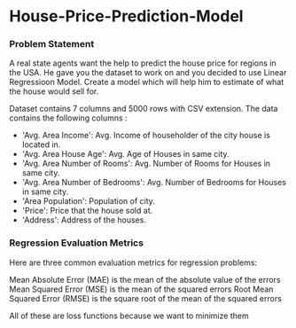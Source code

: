 # House-Price-Prediction-Model

### Problem Statement
A real state agents want the help to predict the house price for regions in the USA. He gave you the dataset to work on and you decided to use Linear Regressioon Model. 
Create a model which will help him to estimate of what the house would sell for.

Dataset contains 7 columns and 5000 rows with CSV extension. The data contains the following columns :

- 'Avg. Area Income': Avg. Income of householder of the city house is located in.
- 'Avg. Area House Age': Avg. Age of Houses in same city.
- 'Avg. Area Number of Rooms': Avg. Number of Rooms for Houses in same city.
- 'Avg. Area Number of Bedrooms': Avg. Number of Bedrooms for Houses in same city.
- 'Area Population': Population of city.
- 'Price': Price that the house sold at.
- 'Address': Address of the houses.

### Regression Evaluation Metrics
Here are three common evaluation metrics for regression problems:

Mean Absolute Error (MAE) is the mean of the absolute value of the errors
Mean Squared Error (MSE) is the mean of the squared errors
Root Mean Squared Error (RMSE) is the square root of the mean of the squared errors

All of these are loss functions because we want to minimize them
